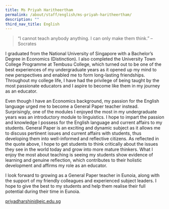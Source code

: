 ```yaml
---
title: Ms Priyah Haritheertham
permalink: /about/staff/english/ms-priyah-haritheertham/
description: ""
third_nav_title: English
---
```




> “I cannot teach anybody anything. I can only make them think.” – Socrates

I graduated from the National University of Singapore with a Bachelor’s Degree in Economics (Distinction). I also completed the University Town College Programme at Tembusu College, which turned out to be one of the best experiences of my undergraduate years as it opened up my mind to new perspectives and enabled me to form long-lasting friendships. Throughout my college life, I have had the privilege of being taught by the most passionate educators and I aspire to become like them in my journey as an educator.

Even though I have an Economics background, my passion for the English language urged me to become a General Paper teacher instead. Surprisingly, one of the modules I enjoyed the most in my undergraduate years was an introductory module to linguistics. I hope to impart the passion and knowledge I possess for the English language and current affairs to my students. General Paper is an exciting and dynamic subject as it allows me to discuss pertinent issues and current affairs with students, thus developing them into well-informed and reflective citizens. As reflected in the quote above, I hope to get students to think critically about the issues they see in the world today and grow into more mature thinkers. What I enjoy the most about teaching is seeing my students show evidence of learning and genuine reflection, which contributes to their holistic development and affirms my role as an educator.

I look forward to growing as a General Paper teacher in Eunoia, along with the support of my friendly colleagues and experienced subject leaders. I hope to give the best to my students and help them realise their full potential during their time in Eunoia.

[priyadharshini@ejc.edu.sg](mailto:priyadharshini@ejc.edu.sg)